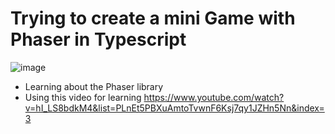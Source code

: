 # Trying to create a mini Game with Phaser in Typescript 
![image](https://github.com/user-attachments/assets/c866aa80-dd48-46b7-8a1e-63db1077c3e2)


- Learning about the Phaser library
- Using this video for learning https://www.youtube.com/watch?v=hI_LS8bdkM4&list=PLnEt5PBXuAmtoTvwnF6Ksj7qy1JZHn5Nn&index=3
